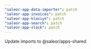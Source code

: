 ```yaml
---
"saleor-app-data-importer": patch
"saleor-app-invoices": patch
"saleor-app-klaviyo": patch
"saleor-app-search": patch
"saleor-app-slack": patch
---
```


Update imports to @saleor/apps-shared
